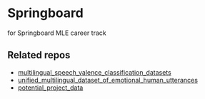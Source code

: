 # Springboard
for Springboard MLE career track

## Related repos
* [multilingual_speech_valence_classification_datasets](https://github.com/michen00/multilingual_speech_valence_classification_datasets)
* [unified_multilingual_dataset_of_emotional_human_utterances](https://github.com/michen00/unified_multilingual_dataset_of_emotional_human_utterances)
* [potential_project_data](https://github.com/michen00/potential_project_data)
